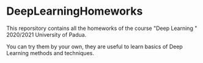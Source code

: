# DeepLearningHomeworks
This reporsitory contains all  the homeworks of the course "Deep Learning " 2020/2021 University of Padua.

You can try them by your own, they are useful to learn basics of Deep Learning methods and techniques.
